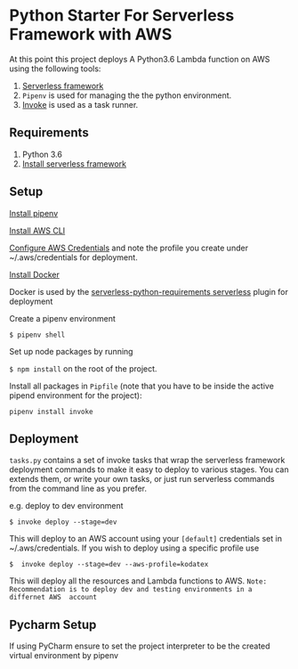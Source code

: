 # Python Starter For Serverless Framework with AWS

At this point this project deploys A Python3.6 Lambda function on AWS using the following tools:

1. [Serverless framework](https://serverless.com/)
2. `Pipenv` is used for managing the the python environment.
3. [Invoke](http://www.pyinvoke.org/) is used as a task runner.
 

## Requirements

1. Python 3.6
2. [Install serverless framework](https://serverless.com/framework/docs/getting-started/)

## Setup

[Install pipenv](https://pipenv-fork.readthedocs.io/en/latest/)


[Install AWS CLI](https://aws.amazon.com/cli/)

[Configure AWS Credentials](https://docs.aws.amazon.com/cli/latest/userguide/cli-configure-files.html) and 
note the profile you create under ~/.aws/credentials for deployment. 


[Install Docker](https://docs.docker.com/v17.12/docker-for-mac/)

Docker is used by the [serverless-python-requirements serverless](https://github.com/UnitedIncome/serverless-python-requirements) 
plugin for deployment


Create a pipenv environment

`$ pipenv shell`

Set up node packages by running

`$ npm install` on the root of the project.

Install all packages in `Pipfile` (note that you have to be inside the active pipend environment for the project):

`pipenv install invoke`

## Deployment

`tasks.py` contains a set of invoke tasks that wrap the serverless 
framework deployment commands to make it easy to deploy to various stages.
You can extends them, or write your own tasks, or just run serverless
commands from the command line as you prefer. 

e.g. deploy to dev environment

`$ invoke deploy --stage=dev` 

This will deploy to an AWS account using your `[default]`
credentials set in ~/.aws/credentials. If you wish to deploy using a specific profile
use

`$  invoke deploy --stage=dev --aws-profile=kodatex`

This will deploy all the resources and Lambda functions to AWS.
`Note: Recommendation is to deploy dev and testing environments in a differnet AWS 
account`

## Pycharm Setup

If using PyCharm ensure to set the project interpreter to be 
the created virtual environment by pipenv


 